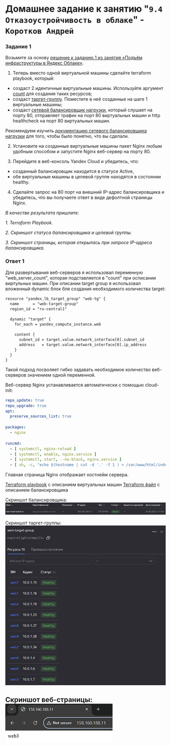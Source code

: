 # Домашнее задание к занятию "`9.4 Отказоустройчивость в облаке`" - `Коротков Андрей`


### Задание 1 

Возьмите за основу [решение к заданию 1 из занятия «Подъём инфраструктуры в Яндекс Облаке»](https://github.com/netology-code/sdvps-homeworks/blob/main/7-03.md#задание-1).

1. Теперь вместо одной виртуальной машины сделайте terraform playbook, который:

- создаст 2 идентичные виртуальные машины. Используйте аргумент [count](https://www.terraform.io/docs/language/meta-arguments/count.html) для создания таких ресурсов;
- создаст [таргет-группу](https://registry.terraform.io/providers/yandex-cloud/yandex/latest/docs/resources/lb_target_group). Поместите в неё созданные на шаге 1 виртуальные машины;
- создаст [сетевой балансировщик нагрузки](https://registry.terraform.io/providers/yandex-cloud/yandex/latest/docs/resources/lb_network_load_balancer), который слушает на порту 80, отправляет трафик на порт 80 виртуальных машин и http healthcheck на порт 80 виртуальных машин.

Рекомендуем изучить [документацию сетевого балансировщика нагрузки](https://cloud.yandex.ru/docs/network-load-balancer/quickstart) для того, чтобы было понятно, что вы сделали.

2. Установите на созданные виртуальные машины пакет Nginx любым удобным способом и запустите Nginx веб-сервер на порту 80.

3. Перейдите в веб-консоль Yandex Cloud и убедитесь, что: 

- созданный балансировщик находится в статусе Active,
- обе виртуальные машины в целевой группе находятся в состоянии healthy.

4. Сделайте запрос на 80 порт на внешний IP-адрес балансировщика и убедитесь, что вы получаете ответ в виде дефолтной страницы Nginx.

*В качестве результата пришлите:*

*1. Terraform Playbook.*

*2. Скриншот статуса балансировщика и целевой группы.*

*3. Скриншот страницы, которая открылась при запросе IP-адреса балансировщика.*

### Ответ 1

Для развертывания веб-серверов я использовал переменную "web_server_count", которая подставляется в "count" при осписании виртульных машин.
При описании target group я использовал вложенный dynamic блок бля создания необходимого количества target:

```hcl
resource "yandex_lb_target_group" "web-tg" {
  name      = "web-target-group"
  region_id = "ru-central1"

  dynamic "target" {
    for_each = yandex_compute_instance.web

    content {
      subnet_id = target.value.network_interface[0].subnet_id
      address   = target.value.network_interface[0].ip_address
    }
  }
}
```

Такой подход посволяет гибко задавать необходимое количество веб-серверов значением одной переменной.

Веб-сервер Nginx устанавливается автоматически с помощью cloud-init:

```yaml
repo_update: true
repo_upgrade: true
apt:
  preserve_sources_list: true

packages:
  - nginx

runcmd:
  - [ systemctl, nginx-reload ]
  - [ systemctl, enable, nginx.service ]
  - [ systemctl, start, --no-block, nginx.service ]
  - [ sh, -c, "echo $(hostname | cut -d '.' -f 1 ) > /var/www/html/index.html" ]
```

Главная страница Nginx отображает хостнейм сервера.

[Terraform playbook](https://github.com/aniljich/9.4/blob/main/Terraform/machines.tf) с описанием виртуальных машин
[Terraform файл](https://github.com/aniljich/9.4/blob/main/load_balancer.tf) с описанием балансировщика

Скриншот балансировщика:<br>
![Load_balancer](https://github.com/aniljich/9.4/blob/main/img/image1.png)

Скриншот таргет-группы:<br>
![Targer_group](https://github.com/aniljich/9.4/blob/main/img/image2.png)

Скриншот веб-страницы:<br>
![Page](https://github.com/aniljich/9.4/blob/main/img/image3.png)
---
